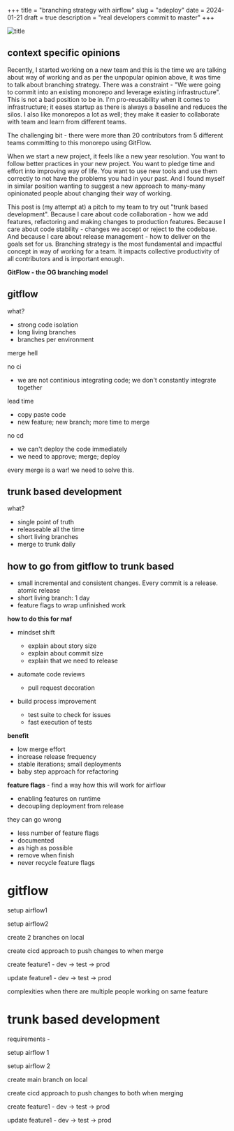 +++
title = "branching strategy with airflow"
slug = "adeploy"
date = 2024-01-21
draft = true
description = "real developers commit to master"
+++

![title](/img/real-programmers.jpg)

## context specific opinions

Recently, I started working on a new team and this is the time we are talking
about way of working and as per the unpopular opinion above, it was time to talk
about branching strategy. There was a constraint - "We were going to commit into
an existing monorepo and leverage existing infrastructure". This is not a bad
position to be in. I'm pro-reusability when it comes to infrastructure; it eases
startup as there is always a baseline and reduces the silos. I also like
monorepos a lot as well; they make it easier to collaborate with team and learn
from different teams.

The challenging bit - there were more than 20 contributors from 5 different
teams committing to this monorepo using GitFlow.

When we start a new project, it feels like a new year resolution. You want to
follow better practices in your new project. You want to pledge time and effort
into improving way of life. You want to use new tools and use them correctly to
not have the problems you had in your past. And I found myself in similar
position wanting to suggest a new approach to many-many opinionated people about
changing their way of working.

This post is (my attempt at) a pitch to my team to try out "trunk based
development". Because I care about code collaboration - how we add features,
refactoring and making changes to production features. Because I care about code
stability - changes we accept or reject to the codebase. And because I care
about release management - how to deliver on the goals set for us. Branching
strategy is the most fundamental and impactful concept in way of working for a
team. It impacts collective productivity of all contributors and is important
enough.

**GitFlow - the OG branching model**

## gitflow

what?
- strong code isolation
- long living branches
- branches per environment

merge hell

no ci
- we are not continious integrating code; we don't constantly integrate together

lead time
- copy paste code
- new feature; new branch; more time to merge

no cd
- we can't deploy the code immediately
- we need to approve; merge; deploy

every merge is a war! we need to solve this.

## trunk based development

what?
- single point of truth
- releaseable all the time
- short living branches
- merge to trunk daily

## how to go from gitflow to trunk based

- small incremental and consistent changes. Every commit is a release. atomic
  release
- short living branch: 1 day
- feature flags to wrap unfinished work


**how to do this for maf**
- mindset shift
    - explain about story size
    - explain about commit size
    - explain that we need to release

- automate code reviews
    - pull request decoration

- build process improvement
    - test suite to check for issues
    - fast execution of tests


**benefit**
- low merge effort
- increase release frequency
- stable iterations; small deployments
- baby step approach for refactoring


**feature flags** - find a way how this will work for airflow
- enabling features on runtime
- decoupling deployment from release

they can go wrong
- less number of feature flags
- documented
- as high as possible
- remove when finish
- never recycle feature flags


# gitflow

setup airflow1

setup airflow2

create 2 branches on local

create cicd approach to push changes to when merge

create feature1 - dev -> test -> prod

update feature1 - dev -> test -> prod

complexities when there are multiple people working on same feature

# trunk based development

requirements - 

setup airflow 1

setup airflow 2

create main branch on local

create cicd approach to push changes to both when merging

create feature1 - dev -> test -> prod

update feature1 - dev -> test -> prod
